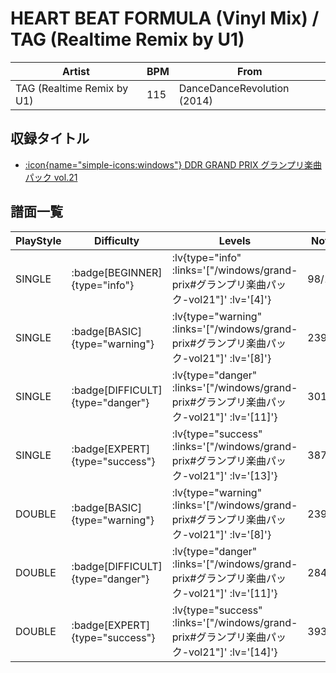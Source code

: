 # HEART BEAT FORMULA (Vinyl Mix) / TAG (Realtime Remix by U1)

|Artist|BPM|From|
|------|---|----|
|TAG (Realtime Remix by U1)|115|DanceDanceRevolution (2014)|

## 収録タイトル

- [ :icon{name="simple-icons:windows"} DDR GRAND PRIX グランプリ楽曲パック vol.21](/windows/grand-prix#グランプリ楽曲パック-vol21)

## 譜面一覧

|PlayStyle|Difficulty|Levels|Notes|Movie|
|---------|----------|------|-----|-----|
|SINGLE| :badge[BEGINNER]{type="info"} | :lv{type="info" :links='["/windows/grand-prix#グランプリ楽曲パック-vol21"]' :lv='[4]'} |98/14||
|SINGLE| :badge[BASIC]{type="warning"} | :lv{type="warning" :links='["/windows/grand-prix#グランプリ楽曲パック-vol21"]' :lv='[8]'} |239/27||
|SINGLE| :badge[DIFFICULT]{type="danger"} | :lv{type="danger" :links='["/windows/grand-prix#グランプリ楽曲パック-vol21"]' :lv='[11]'} |301/24||
|SINGLE| :badge[EXPERT]{type="success"} | :lv{type="success" :links='["/windows/grand-prix#グランプリ楽曲パック-vol21"]' :lv='[13]'} |387/8||
|DOUBLE| :badge[BASIC]{type="warning"} | :lv{type="warning" :links='["/windows/grand-prix#グランプリ楽曲パック-vol21"]' :lv='[8]'} |239/27||
|DOUBLE| :badge[DIFFICULT]{type="danger"} | :lv{type="danger" :links='["/windows/grand-prix#グランプリ楽曲パック-vol21"]' :lv='[11]'} |284/25||
|DOUBLE| :badge[EXPERT]{type="success"} | :lv{type="success" :links='["/windows/grand-prix#グランプリ楽曲パック-vol21"]' :lv='[14]'} |393/10||
